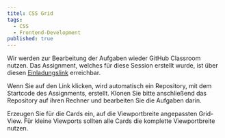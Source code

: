 ```yaml
---
titel: CSS Grid
tags: 
  - CSS
  - Frontend-Development
published: true
---
```



Wir werden zur Bearbeitung der Aufgaben wieder GitHub Classroom nutzen. Das Assignment, welches für diese Session erstellt wurde, ist über diesen [Einladungslink](https://classroom.github.com/a/4uFp07CM) erreichbar.

Wenn Sie auf den Link klicken, wird automatisch ein Repository, mit dem Startcode des Assignments, erstellt. Klonen Sie bitte anschließend das Repository auf ihren Rechner und bearbeiten Sie die Aufgaben darin.

Erzeugen Sie für die Cards ein, auf die Viewportbreite angepassten Grid-View. Für kleine Viewports sollten alle Cards die komplette Viewportbreite nutzen. 
